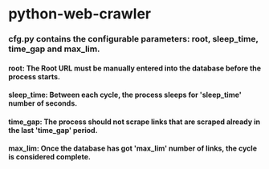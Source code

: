# python-web-crawler
### cfg.py contains the configurable parameters: root, sleep_time, time_gap and max_lim.
#### root: The Root URL must be manually entered into the database before the process starts.
#### sleep_time: Between each cycle, the process sleeps for 'sleep_time' number of seconds.
#### time_gap: The process should not scrape links that are scraped already in the last 'time_gap' period.
#### max_lim: Once the database has got 'max_lim' number of links, the cycle is considered complete.
